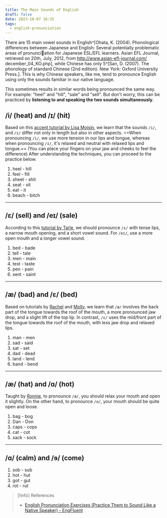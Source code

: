 ```yaml
---
title: The Main Sounds of English
draft: false
date: 2023-10-07 16:35
tags:
  - english-pronunciation
---
```


There are 15 main vowel sounds in English^[Ohata, K. (2004). Phonological differences between Japanese and English: Several potentially problematic areas of pronunciation for Japanese ESL/EFL learners. Asian EFL Journal, retrieved on 20th, July, 2012, from http://www.asian-efl-journal.com/ december_04_KO.php], while Chinese has only 5^[San, D. (2007). The phonology of standard Chinese (2nd edition). New York: Oxford University Press.]. This is why Chinese speakers, like me, tend to pronounce English using only the sounds familiar in our native language.

This sometimes results in similar words being pronounced the same way. For example: "heel" and "hill", "sale" and "sell". But don't worry, this can be practiced by **listening to and speaking the two sounds simultaneously**.

## /i/ (heat) and /ɪ/ (hit)
Based on this [accent tutorial by Lisa Mojsin](https://www.youtube.com/watch?v=3dasuQ9u8i0), we learn that the sounds `/i/`, and `/ɪ/` differ not only in length but also in other aspects. ==When pronouncing `/i/`, we use more tension in our lips and tongue, whereas when pronouncing `/ɪ/`, it's relaxed and neutral with relaxed lips and tongue.== (You can place your fingers on your jaw and cheeks to feel the difference) After understanding the techniques, you can proceed to the practice below.
1. heel - hill
2. feel - fill
6. sheet - shit
3. seat - sit
4. eat - it
5. beach - bitch
---
## /ɛ/ (sell) and /eɪ/ (sale)
According to this [tutorial by Tarle](https://www.youtube.com/watch?v=SqN3kGMLwio), we should pronounce `/ɛ/` with tense lips, a narrow mouth opening, and a short vowel sound. For `/eɪ/`, use a more open mouth and a longer vowel sound.
1. bed - bade
2. tell - tale
3. men - main
4. test - taste
5. pen - pain
6. sent - saint
---
## /æ/ (bad) and /ɛ/ (bed)
Based on tutorials by [Rachel](https://www.youtube.com/watch?v=UM9gPzKs1Hg) and [Molly](https://www.youtube.com/watch?v=CNL5BmWQGiI), we learn that `/æ/` involves the back part of the tongue towards the roof of the mouth, a more pronounced jaw drop, and a slight lift of the top lip. In contrast, `/ɛ/` uses the mid/front part of the tongue towards the roof of the mouth, with less jaw drop and relaxed lips.
1. man - men
2. sad - said
3. sat - set
4. dad - dead
5. land - lend
6. band - bend
---
## /æ/ (hat) and /ɑ/ (hot)
Taught by [Ronnie](https://www.youtube.com/watch?v=SMJrIzjnmDM), to pronounce `/æ/`, you should relax your mouth and open it slightly. On the other hand, to pronounce `/ɑ/`, your mouth should be quite open and loose.
1. bag - bog
2. Dan - Don
3. caps - cops
4. cat - cot
5. sack - sock
---
## /ɑ/ (calm) and /ɘ/ (come)

1. sob - sub
2. hot - hut
3. got - gut
4. rot - rut


> [!info] References
> - [English Pronunciation Exercises (Practice Them to Sound Like a Native Speaker) - EngFluent](https://engfluent.com/english-pronunciation-exercises)
